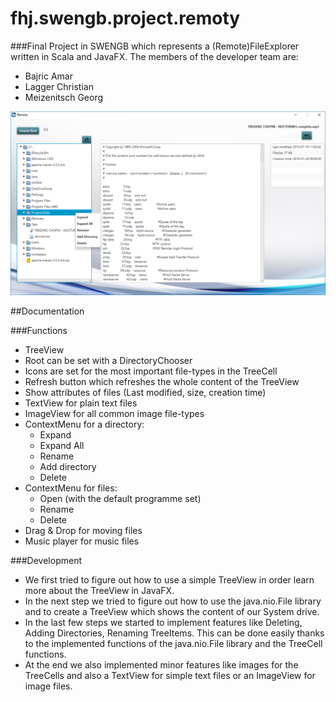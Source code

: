 # fhj.swengb.project.remoty

###Final Project in SWENGB which represents a (Remote)FileExplorer written in Scala and JavaFX.
The members of the developer team are:
- Bajric Amar
- Lagger Christian
- Meizenitsch Georg


![Screenshot](remoty-picture.png)

##Documentation

###Functions
* TreeView
* Root can be set with a DirectoryChooser
* Icons are set for the most important file-types in the TreeCell
* Refresh button which refreshes the whole content of the TreeView
* Show attributes of files (Last modified, size, creation time)
* TextView for plain text files
* ImageView for all common image file-types
* ContextMenu for a directory:
    - Expand
    - Expand All
    - Rename
    - Add directory
    - Delete
* ContextMenu for files:
    - Open (with the default programme set)
    - Rename
    - Delete
* Drag & Drop for moving files
* Music player for music files


###Development
- We first tried to figure out how to use a simple TreeView in order learn more about the TreeView in JavaFX.
- In the next step we tried to figure out how to use the java.nio.File library and to create a TreeView which shows the content of our System drive.
- In the last few steps we started to implement features like Deleting, Adding Directories, Renaming TreeItems. This can be done easily thanks to the implemented functions of the java.nio.File library and the TreeCell functions.
- At the end we also implemented minor features like images for the TreeCells and also a TextView for simple text files or an ImageView for image files.
